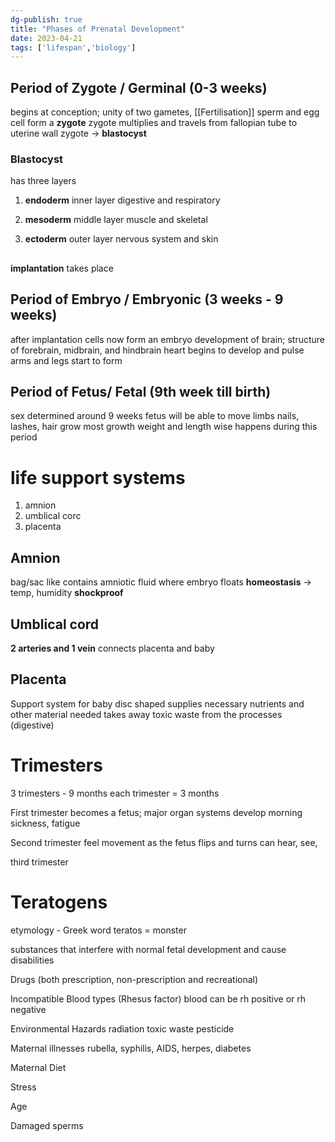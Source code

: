 ```yaml
---
dg-publish: true
title: "Phases of Prenatal Development"
date: 2023-04-21
tags: ['lifespan','biology']
---
```


## Period of Zygote / Germinal (0-3 weeks)
begins at conception; 
unity of two gametes, [[Fertilisation]] 
sperm and egg cell form a **zygote**
zygote multiplies and travels from fallopian tube to uterine wall
zygote -> **blastocyst**
### Blastocyst 
has three layers 

1. **endoderm**
inner layer
digestive and respiratory

2. **mesoderm**
middle layer
muscle and skeletal

3. **ectoderm**
outer layer
nervous system and skin

##  
**implantation** takes place

## Period of Embryo / Embryonic (3 weeks - 9 weeks)
after implantation
cells now form an embryo 
development of brain; structure of forebrain, midbrain, and hindbrain
heart begins to develop and pulse
arms and legs start to form 

## Period of Fetus/ Fetal (9th week till birth)
sex determined around 9 weeks 
fetus will be able to move limbs 
nails, lashes, hair grow 
most growth weight and length wise happens during this period

# **life support systems**
1. amnion
2. umblical corc
3. placenta

## Amnion 
bag/sac like 
contains amniotic fluid where embryo floats
**homeostasis** -> temp, humidity
**shockproof**

## Umblical cord
**2 arteries and 1 vein**
connects placenta and baby

## Placenta 
Support system for baby
disc shaped 
supplies necessary nutrients and other material needed 
takes away toxic waste from the processes (digestive)


# Trimesters
3 trimesters - 9 months
each trimester = 3 months

First trimester 
becomes a fetus;
major organ systems develop
morning sickness, fatigue

Second trimester 
feel movement as the fetus flips and turns
can hear, see, 

third trimester 

# Teratogens
etymology - Greek word teratos = monster 

substances that interfere with normal fetal development and cause disabilities

Drugs (both prescription, non-prescription and recreational)

Incompatible Blood types (Rhesus factor)
	blood can be rh positive or rh negative 

Environmental Hazards 
	radiation
	toxic waste
	pesticide

Maternal illnesses
	rubella, syphilis, AIDS, herpes, diabetes

Maternal Diet 

Stress 

Age

Damaged sperms 